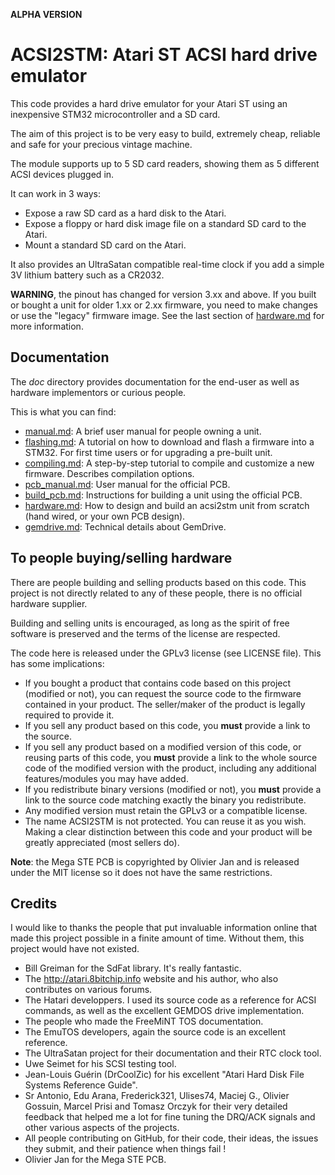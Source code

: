 **ALPHA VERSION**

ACSI2STM: Atari ST ACSI hard drive emulator
===========================================

This code provides a hard drive emulator for your Atari ST using an inexpensive
STM32 microcontroller and a SD card.

The aim of this project is to be very easy to build, extremely cheap, reliable
and safe for your precious vintage machine.

The module supports up to 5 SD card readers, showing them as 5 different ACSI
devices plugged in.

It can work in 3 ways:
 * Expose a raw SD card as a hard disk to the Atari.
 * Expose a floppy or hard disk image file on a standard SD card to the Atari.
 * Mount a standard SD card on the Atari.

It also provides an UltraSatan compatible real-time clock if you add a simple
3V lithium battery such as a CR2032.

**WARNING**, the pinout has changed for version 3.xx and above. If you built or
bought a unit for older 1.xx or 2.xx firmware, you need to make changes or use
the "legacy" firmware image. See the last section of
[hardware.md](doc/hardware.md) for more information.


Documentation
-------------

The *doc* directory provides documentation for the end-user as well as hardware
implementors or curious people.

This is what you can find:

 * [manual.md](doc/manual.md): A brief user manual for people owning a unit.
 * [flashing.md](doc/flashing.md): A tutorial on how to download and flash a
   firmware into a STM32. For first time users or for upgrading a pre-built
   unit.
 * [compiling.md](doc/compiling.md): A step-by-step tutorial to compile and
   customize a new firmware. Describes compilation options.
 * [pcb_manual.md](doc/pcb_manual.md): User manual for the official PCB.
 * [build_pcb.md](doc/build_pcb.md): Instructions for building a unit using
   the official PCB.
 * [hardware.md](doc/hardware.md): How to design and build an acsi2stm unit
   from scratch (hand wired, or your own PCB design).
 * [gemdrive.md](doc/gemdrive.md): Technical details about GemDrive.


To people buying/selling hardware
---------------------------------

There are people building and selling products based on this code. This project
is not directly related to any of these people, there is no official hardware
supplier.

Building and selling units is encouraged, as long as the spirit of free software
is preserved and the terms of the license are respected.

The code here is released under the GPLv3 license (see LICENSE file). This has
some implications:

 * If you bought a product that contains code based on this project (modified or
   not), you can request the source code to the firmware contained in your
   product. The seller/maker of the product is legally required to provide it.
 * If you sell any product based on this code, you **must** provide a link to
   the source.
 * If you sell any product based on a modified version of this code, or reusing
   parts of this code, you **must** provide a link to the whole source code of
   the modified version with the product, including any additional
   features/modules you may have added.
 * If you redistribute binary versions (modified or not), you **must** provide a
   link to the source code matching exactly the binary you redistribute.
 * Any modified version must retain the GPLv3 or a compatible license.
 * The name ACSI2STM is not protected. You can reuse it as you wish. Making a
   clear distinction between this code and your product will be greatly
   appreciated (most sellers do).

**Note**: the Mega STE PCB is copyrighted by Olivier Jan and is released under the
MIT license so it does not have the same restrictions.


Credits
-------

I would like to thanks the people that put invaluable information online that
made this project possible in a finite amount of time. Without them, this
project would have not existed.

 * Bill Greiman for the SdFat library. It's really fantastic.
 * The http://atari.8bitchip.info website and his author, who also contributes
   on various forums.
 * The Hatari developpers. I used its source code as a reference for ACSI
   commands, as well as the excellent GEMDOS drive implementation.
 * The people who made the FreeMiNT TOS documentation.
 * The EmuTOS developers, again the source code is an excellent reference.
 * The UltraSatan project for their documentation and their RTC clock tool.
 * Uwe Seimet for his SCSI testing tool.
 * Jean-Louis Guérin (DrCoolZic) for his excellent "Atari Hard Disk File Systems
   Reference Guide".
 * Sr Antonio, Edu Arana, Frederick321, Ulises74, Maciej G., Olivier Gossuin,
   Marcel Prisi and Tomasz Orczyk for their very detailed feedback that helped
   me a lot for fine tuning the DRQ/ACK signals and other various aspects of the
   projects.
 * All people contributing on GitHub, for their code, their ideas, the issues
   they submit, and their patience when things fail !
 * Olivier Jan for the Mega STE PCB.
